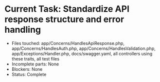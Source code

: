 # Current Task: Standardize API response structure and error handling
- Files touched: app/Concerns/HandlesApiResponse.php, app/Concerns/HandlesAuth.php, app/Concerns/HandlesValidation.php, app/Exceptions/Handler.php, docs/swagger.yaml, all controllers using these traits, all test files
- Incomplete parts: None
- Blockers: None
- Status: Complete 
